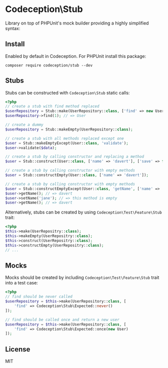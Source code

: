 # Codeception\Stub

Library on top of PHPUnit's mock builder providing a highly simplified syntax:

## Install

Enabled by default in Codeception.
For PHPUnit install this package:

```
composer require codeception/stub --dev
```

## Stubs

Stubs can be constructed with `Codeception\Stub` static calls:

```php
<?php
// create a stub with find method replaced
$userRepository = Stub::make(UserRepository::class, ['find' => new User]);
$userRepository->find(1); // => User

// create a dummy
$userRepository = Stub::makeEmpty(UserRepository::class);

// create a stub with all methods replaced except one
$user = Stub::makeEmptyExcept(User::class, 'validate');
$user->validate($data);

// create a stub by calling constructor and replacing a method
$user = Stub::construct(User::class, ['name' => 'davert'], ['save' => false]);

// create a stub by calling constructor with empty methods
$user = Stub::constructEmpty(User::class, ['name' => 'davert']);

// create a stub by calling constructor with empty methods
$user = Stub::constructEmptyExcept(User::class, 'getName', ['name' => 'davert']);
$user->getName(); // => davert
$user->setName('jane'); // => this method is empty
$user->getName(); // => davert 
```

Alternatively, stubs can be created by using `Codeception\Test\Feature\Stub` trait:

```php
<?php
$this->make(UserRepositry::class);
$this->makeEmpty(UserRepositry::class);
$this->construct(UserRepositry::class);
$this->constructEmpty(UserRepositry::class);
// ...
```

## Mocks

Mocks should be created by including `Codeception\Test\Feature\Stub` trait into a test case:

```php
<?php
// find should be never called
$userRepository = $this->make(UserRepository::class, [
    'find' => Codeception\Stub\Expected::never()
]);

// find should be called once and return a new user
$userRepository = $this->make(UserRepository::class, [
    'find' => Codeception\Stub\Expected::once(new User)
]);
```

## License 

MIT